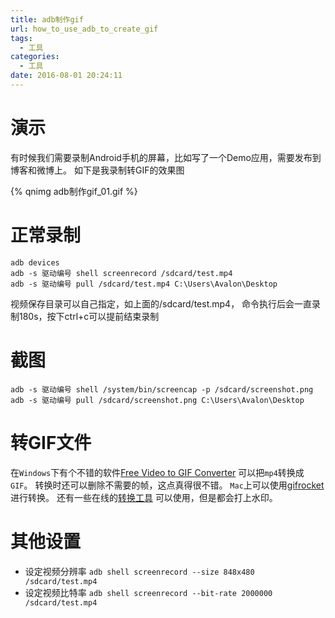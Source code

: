 ```yaml
---
title: adb制作gif
url: how_to_use_adb_to_create_gif
tags:
  - 工具
categories:
  - 工具
date: 2016-08-01 20:24:11
---
```


# 演示
有时候我们需要录制Android手机的屏幕，比如写了一个Demo应用，需要发布到博客和微博上。
如下是我录制转GIF的效果图
<!-- more -->
{% qnimg adb制作gif_01.gif %}
 
# 正常录制
```shell
adb devices
adb -s 驱动编号 shell screenrecord /sdcard/test.mp4
adb -s 驱动编号 pull /sdcard/test.mp4 C:\Users\Avalon\Desktop
```
视频保存目录可以自己指定，如上面的/sdcard/test.mp4，
命令执行后会一直录制180s，按下ctrl+c可以提前结束录制

# 截图
```shell
adb -s 驱动编号 shell /system/bin/screencap -p /sdcard/screenshot.png
adb -s 驱动编号 pull /sdcard/screenshot.png C:\Users\Avalon\Desktop
```


# 转GIF文件
在`Windows`下有个不错的软件[Free Video to GIF Converter](http://www.video-gif-converter.com/index.html) 可以把`mp4`转换成`GIF`。
转换时还可以删除不需要的帧，这点真得很不错。
`Mac`上可以使用[gifrocket](http://www.gifrocket.com/) 进行转换。
还有一些在线的[转换工具](http://ezgif.com/video-to-gif) 可以使用，但是都会打上水印。

# 其他设置
- 设定视频分辨率
`adb shell screenrecord --size 848x480 /sdcard/test.mp4`
- 设定视频比特率
`adb shell screenrecord --bit-rate 2000000 /sdcard/test.mp4`
